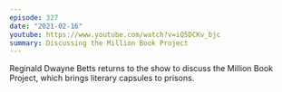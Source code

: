 ```yaml
---
episode: 327
date: "2021-02-16"
youtube: https://www.youtube.com/watch?v=iQ5DCKv_bjc
summary: Discussing the Million Book Project
---
```

Reginald Dwayne Betts returns to the show to discuss the Million Book Project, which brings literary capsules to prisons.
